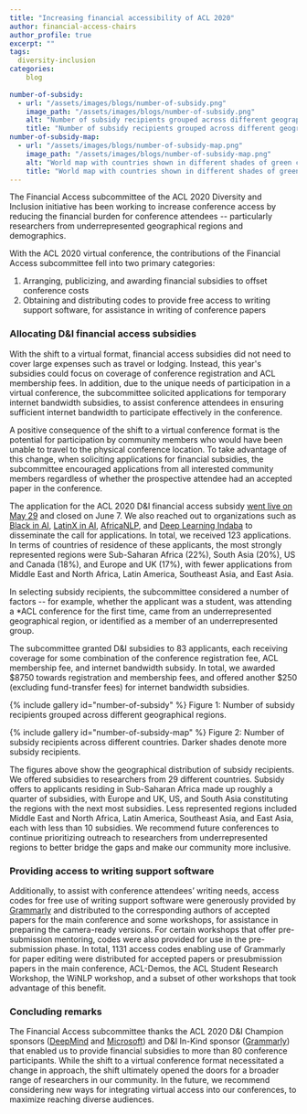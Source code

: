```yaml
---
title: "Increasing financial accessibility of ACL 2020"
author: financial-access-chairs 
author_profile: true
excerpt: ""
tags:
  diversity-inclusion
categories:
    blog
    
number-of-subsidy:
  - url: "/assets/images/blogs/number-of-subsidy.png"
    image_path: "/assets/images/blogs/number-of-subsidy.png"
    alt: "Number of subsidy recipients grouped across different geographical regions with 22 in Sub-Saharan Africa, 14 in Europe and UK, 13 each in South Asia and in US and Canada, 6 in Middle East and North Africa, and 5 each in Latin America, South East Asia, and East Asia."
    title: "Number of subsidy recipients grouped across different geographical regions with 22 in Sub-Saharan Africa, 14 in Europe and UK, 13 each in South Asia and in US and Canada, 6 in Middle East and North Africa, and 5 each in Latin America, South East Asia, and East Asia."
number-of-subsidy-map:
  - url: "/assets/images/blogs/number-of-subsidy-map.png"
    image_path: "/assets/images/blogs/number-of-subsidy-map.png"
    alt: "World map with countries shown in different shades of green corresponding to more or less subsidy recipients, or gray for no recipients. US and India have darker shades denoting most subsidy recipients — 13 and 12 each. South Africa has 6 subsidy recipients, while Nigeria, Indonesia and Ethiopia all have 5 subsidy recipients each, followed by 23 other countries with fewer subsidy recipients."
    title: "World map with countries shown in different shades of green corresponding to more or less subsidy recipients, or gray for no recipients. US and India have darker shades denoting most subsidy recipients — 13 and 12 each. South Africa has 6 subsidy recipients, while Nigeria, Indonesia and Ethiopia all have 5 subsidy recipients each, followed by 23 other countries with fewer subsidy recipients."
---
```


The Financial Access subcommittee of the ACL 2020 Diversity and Inclusion initiative has been working to increase conference access by reducing the financial burden for conference attendees -- particularly researchers from underrepresented geographical regions and demographics.

With the ACL 2020 virtual conference, the contributions of the Financial Access subcommittee fell into two primary categories:

1. Arranging, publicizing, and awarding financial subsidies to offset conference costs
2. Obtaining and distributing codes to provide free access to writing support software, for assistance in writing of conference papers

### Allocating D&I financial access subsidies 

With the shift to a virtual format, financial access subsidies did not need to cover large expenses such as travel or lodging. Instead, this year's subsidies could focus on coverage of conference registration and ACL membership fees. In addition, due to the unique needs of participation in a virtual conference, the subcommittee solicited applications for temporary internet bandwidth subsidies, to assist conference attendees in ensuring sufficient internet bandwidth to participate effectively in the conference.

A positive consequence of the shift to a virtual conference format is the potential for participation by community members who would have been unable to travel to the physical conference location. To take advantage of this change, when soliciting applications for financial subsidies, the subcommittee encouraged applications from all interested community members regardless of whether the prospective attendee had an accepted paper in the conference. 

The application for the ACL 2020 D&I financial access subsidy [went live on May 29](https://twitter.com/aclmeeting/status/1266532726628184065) and closed on June 7. 
We also reached out to organizations such as [Black in AI](https://blackinai.github.io/), [LatinX in AI](https://www.latinxinai.org/), [AfricaNLP](https://africanlp-workshop.github.io/), 
and [Deep Learning Indaba](https://deeplearningindaba.com) to disseminate the call for applications. 
In total, we received 123 applications. In terms of countries of residence of these applicants, the most strongly represented regions were Sub-Saharan Africa (22%), 
South Asia (20%), US and Canada (18%), and Europe and UK (17%), with fewer applications from Middle East and North Africa, Latin America, Southeast Asia, and East Asia.

In selecting subsidy recipients, the subcommittee considered a number of factors -- for example, whether the applicant was a student, was attending a *ACL conference for the first time, came from an underrepresented geographical region, or identified as a member of an underrepresented group.

The subcommittee granted D&I subsidies to 83 applicants, each receiving coverage for some combination of the conference registration fee, ACL membership fee, and internet bandwidth subsidy. In total, we awarded $8750 towards registration and membership fees, and offered another $250 (excluding fund-transfer fees) for internet bandwidth subsidies.   

{% include gallery id="number-of-subsidy" %}
Figure 1: Number of subsidy recipients grouped across different geographical regions.

{% include gallery id="number-of-subsidy-map" %}
Figure 2: Number of subsidy recipients across different countries. Darker shades denote more subsidy recipients.

The figures above show the geographical distribution of subsidy recipients. We offered subsidies to researchers from 29 different countries. Subsidy offers to applicants residing in Sub-Saharan Africa made up roughly a quarter of subsidies, with Europe and UK, US, and South Asia constituting the regions with the next most subsidies. Less represented regions included Middle East and North Africa, Latin America, Southeast Asia, and East Asia, each with less than 10 subsidies. We recommend future conferences to continue prioritizing outreach to researchers from underrepresented regions to better bridge the gaps and make our community more inclusive. 

### Providing access to writing support software

Additionally, to assist with conference attendees’ writing needs, access codes for free use of writing support software were generously provided by [Grammarly](https://www.grammarly.com/) and distributed to the corresponding authors of accepted papers for the main conference and some workshops, for assistance in preparing the camera-ready versions. For certain workshops that offer pre-submission mentoring, codes were also provided for use in the pre-submission phase. In total, 1131 access codes enabling use of Grammarly for paper editing were distributed for accepted papers or presubmission papers in the main conference, ACL-Demos, the ACL Student Research Workshop, the WiNLP workshop, and a subset of other workshops that took advantage of this benefit.

### Concluding remarks

The Financial Access subcommittee thanks the ACL 2020 D&I Champion sponsors ([DeepMind](https://virtual.acl2020.org/sponsor_5.html) and [Microsoft](https://virtual.acl2020.org/sponsor_17.html)) and D&I In-Kind sponsor ([Grammarly](https://virtual.acl2020.org/sponsor_10.html)) that enabled us to provide financial subsidies to more than 80 conference participants. While the shift to a virtual conference format necessitated a change in approach, the shift ultimately opened the doors for a broader range of researchers in our community. In the future, we recommend considering new ways for integrating virtual access into our conferences, to maximize reaching diverse audiences. 




